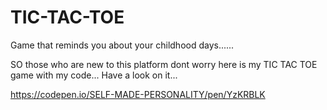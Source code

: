 # TIC-TAC-TOE
Game that reminds you about your childhood days......

SO those who are new to this platform dont worry here is my TIC TAC TOE game with my code...
Have a look on it...

https://codepen.io/SELF-MADE-PERSONALITY/pen/YzKRBLK


